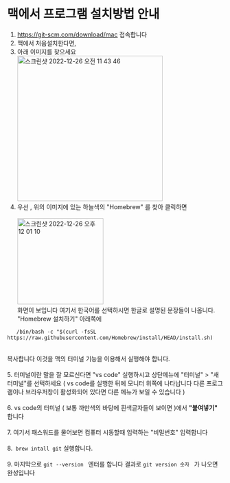 # 맥에서 프로그램 설치방법 안내

1. https://git-scm.com/download/mac 접속합니다
2. 맥에서 처음설치한다면,
3. 아래 이미지를 찾으세요 <br><img width="338" alt="스크린샷 2022-12-26 오전 11 43 46" src="https://user-images.githubusercontent.com/48478079/209492952-be1522a0-0b1a-4b58-bf68-3ac9ac417a95.png">
4. 우선 , 위의 이미지에 있는 하늘색의  "Homebrew" 를 찾아 클릭하면<br>
<br><img width="200" alt="스크린샷 2022-12-26 오후 12 01 10" src="https://user-images.githubusercontent.com/48478079/209494263-e7c23c44-64c7-4764-b2f8-44f77225f9b7.png"> 
<br> 화면이 보입니다 여기서 한국어를 선택하시면 한글로 설명된 문장들이 나옵니다. "Homebrew 설치하기" 아래쪽에 
```
   /bin/bash -c "$(curl -fsSL https://raw.githubusercontent.com/Homebrew/install/HEAD/install.sh)
```
<br> 복사합니다 이것을 맥의 터미널 기능을 이용해서 실행해야 합니다.<br><br>
5. 터미널이란 말을 잘 모르신다면 "vs code" 실행하시고 상단메뉴에 "터미널" > "새터미널"를 선택하세요 ( vs code를 실행한 뒤에 모니터 위쪽에 나타납니다  다른 프로그램이나 브라우저창이 활성화되어 있다면 다른 메뉴가 보일 수 있습니다 ) <br><br>
6. vs code의 터미널 ( 보통 까만색의 바탕에 흰색글자들이 보이면 )에서 <b>"붙여넣기" </b>합니다 <br><br>
7. 여기서 패스워드를 물어보면 컴퓨터 시동할때 입력하는 "비밀번호" 입력합니다 <br><br>
8.``` brew intall git``` 실행합니다. <br><br>
9. 마지막으로 ``` git --version  ``` 엔터를 합니다 결과로  ``` git version 숫자  ``` 가 나오면 완성입니다
